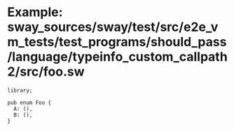 # Example: sway_sources/sway/test/src/e2e_vm_tests/test_programs/should_pass/language/typeinfo_custom_callpath2/src/foo.sw

```sway
library;

pub enum Foo {
  A: (),
  B: (),
}

```
